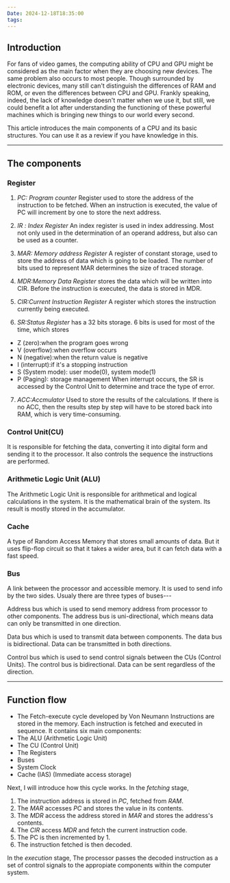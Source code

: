 ```yaml
---
Date: 2024-12-18T18:35:00
tags:
---
```


## Introduction
For fans of video games, the computing ability of CPU and GPU might be considered as the main factor when they are choosing new devices. The same problem also occurs to most people. Though surrounded by electronic devices, many still can't distinguish the differences of RAM and ROM, or even the differences between CPU and GPU. 
Frankly speaking, indeed, the lack of knowledge doesn't matter when we use it, but still, we could benefit a lot after understanding the functioning of these powerful machines which is bringing new things to our world every second.

This article introduces the main components of a CPU and its basic structures.
You can use it as a review if you have knowledge in this.

***
## The components
### Register
1. *PC: Program counter*
Register used to store the address of the instruction to be fetched. When an instruction is executed, the value of PC will increment by one to store the next address.

2. *IR* *: Index Register*
An index register is used in index addressing. Most not only used in the determination of an operand address, but also can be used as a counter.

3. *MAR: Memory address Register*
A register of constant storage, used to store the address of data which is going to be loaded.
The number of bits used to represent MAR determines the size of traced storage.

4. *MDR:Memory Data Register*
stores the data which will be written into CIR. Before the instruction is executed, the data is stored in MDR.

5. *CIR:Current Instruction Register*
A register which stores the instruction currently being executed.

6. *SR:Status Register*
has a 32 bits storage. 6 bits is used for most of the time, which stores
- Z (zero):when the program goes wrong
- V (overflow):when overflow occurs
- N (negative):when the return value is negative
- I (interrupt):if it's a stopping instruction
- S (System mode): user mode(0), system mode(1)
- P (Paging): storage management
When interrupt occurs, the SR is accessed by the Control Unit to determine and trace the type of error.
7. *ACC:Accmulator*
Used to store the results of the calculations. If there is no ACC, then the results step by step will have to be stored back into RAM, which is very time-consuming.

### Control Unit(CU)
It is responsible for fetching the data, converting it into digital form and sending it to the processor.
It also controls the sequence the instructions are performed.
### Arithmetic Logic Unit (ALU)
The Arithmetic Logic Unit is responsible for arithmetical and logical calculations in the system.
It is the mathematical brain of the system. Its result is mostly stored in the accumulator.
### Cache
A type of Random Access Memory that stores small amounts of data. But it uses flip-flop circuit so that it takes a wider area, but it can fetch data with a fast speed.
### Bus
A link between the processor and accessible memory. It is used to send info by the two sides.
Usualy there are three types of buses---

Address bus which is used to send memory address from processor to other components.
The address bus is uni-directional, which means data can only be transmitted in one direction.

Data bus which is used to transmit data between components.
The data bus is bidirectional. Data can be transmitted in both directions.

Control bus which is used to send control signals between the CUs (Control Units).
The control bus is bidirectional. Data can be sent regardless of the direction.



***
## Function flow
- The Fetch-execute cycle
developed by Von Neumann 
Instructions are stored in the memory.
Each instruction is fetched and executed in sequence. 
It contains six main components:
- The ALU (Arithmetic Logic Unit)
- The CU (Control Unit)
- The Registers
- Buses
- System Clock
- Cache (IAS) (Immediate access storage)

Next, I will introduce how this cycle works.
In the *fetching* stage,
1. The instruction address is stored in *PC*, fetched from *RAM*.
2. The *MAR* accesses *PC* and stores the value in its contents. 
3. The *MDR* access the address stored in *MAR* and stores the address's contents.
4. The *CIR* access *MDR* and fetch the current instruction code.
5. The PC is then incremented by 1.
6. The instruction fetched is then decoded.

In the *execution* stage,
The processor passes the decoded instruction as a set of control signals to the appropiate components within the computer system.


